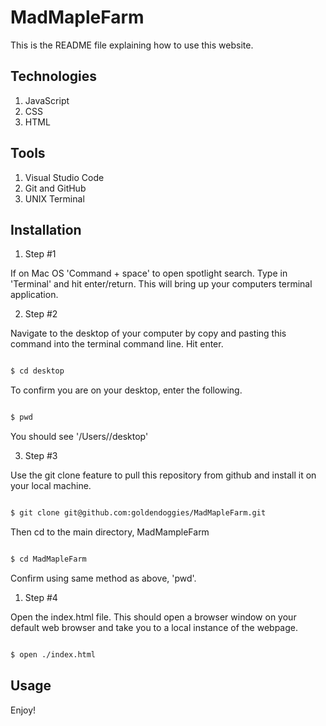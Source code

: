 # MadMapleFarm

This is the README file explaining how to use this website.

## Technologies
1. JavaScript
2. CSS
3. HTML


## Tools
1. Visual Studio Code
2. Git and GitHub
3. UNIX Terminal


## Installation

1. Step #1

If on Mac OS 'Command + space' to open spotlight search. Type in 'Terminal' and hit enter/return. This will bring up your computers terminal application. 

2. Step #2

Navigate to the desktop of your computer by copy and pasting this command into the terminal command line. Hit enter.


```bash

$ cd desktop

```

To confirm you are on your desktop, enter the following. 

```bash

$ pwd

```

You should see '/Users/<your username>/desktop'

3. Step #3

Use the git clone feature to pull this repository from github and install it on your local machine. 


```bash

$ git clone git@github.com:goldendoggies/MadMapleFarm.git

```

Then cd to the main directory, MadMampleFarm

```bash

$ cd MadMapleFarm

```

Confirm using same method as above, 'pwd'.

1. Step #4

Open the index.html file. This should open a browser window on your default web browser and take you to a local instance of the webpage.

```bash

$ open ./index.html

```

## Usage

Enjoy!

